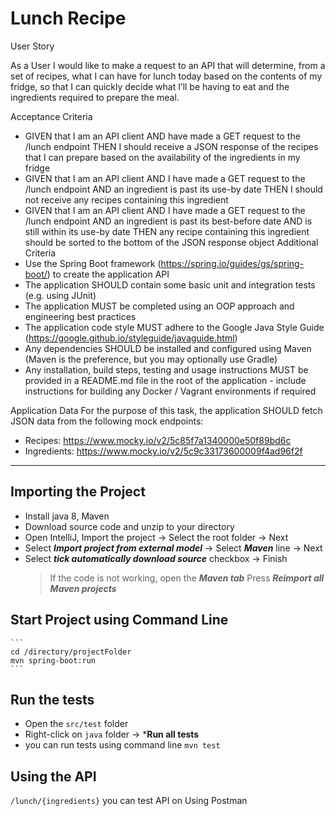 # Lunch Recipe
User Story

As a User I would like to make a request to an API that will determine, from a set of recipes, what I can
have for lunch today based on the contents of my fridge, so that I can quickly decide what I’ll be having
to eat and the ingredients required to prepare the meal.

Acceptance Criteria

* GIVEN that I am an API client AND have made a GET request to the /lunch endpoint THEN I
should receive a JSON response of the recipes that I can prepare based on the availability of the
ingredients in my fridge
* GIVEN that I am an API client AND I have made a GET request to the /lunch endpoint AND an
ingredient is past its use-by date THEN I should not receive any recipes containing this
ingredient
* GIVEN that I am an API client AND I have made a GET request to the /lunch endpoint AND an
ingredient is past its best-before date AND is still within its use-by date THEN any recipe
containing this ingredient should be sorted to the bottom of the JSON response object
Additional Criteria
* Use the Spring Boot framework (https://spring.io/guides/gs/spring-boot/) to create the
application API
* The application SHOULD contain some basic unit and integration tests (e.g. using JUnit)
* The application MUST be completed using an OOP approach and engineering best practices
* The application code style MUST adhere to the Google Java Style Guide
(https://google.github.io/styleguide/javaguide.html)
* Any dependencies SHOULD be installed and configured using Maven (Maven is the preference,
but you may optionally use Gradle)
* Any installation, build steps, testing and usage instructions MUST be provided in a README.md
file in the root of the application - include instructions for building any Docker / Vagrant
environments if required

Application Data
For the purpose of this task, the application SHOULD fetch JSON data from the following mock
endpoints:
* Recipes: https://www.mocky.io/v2/5c85f7a1340000e50f89bd6c
* Ingredients: https://www.mocky.io/v2/5c9c33173600009f4ad96f2f

- - -

## Importing the Project
* Install java 8, Maven
* Download source code and unzip to your directory
* Open IntelliJ, Import the project -> Select the root folder -> Next
* Select ***Import project from external model*** -> Select ***Maven*** line -> Next
* Select ***tick automatically download source*** checkbox -> Finish 
    > If the code is not working, open the ***Maven tab***
    > Press ***Reimport all Maven projects***

## Start Project using Command Line
    ```
    cd /directory/projectFolder
    mvn spring-boot:run
    ```

## Run the tests
* Open the `src/test` folder
* Right-click on `java` folder -> ***Run all tests**
* you can run tests using command line `mvn test`


## Using the API
`/lunch/{ingredients}`
you can test API on Using Postman
